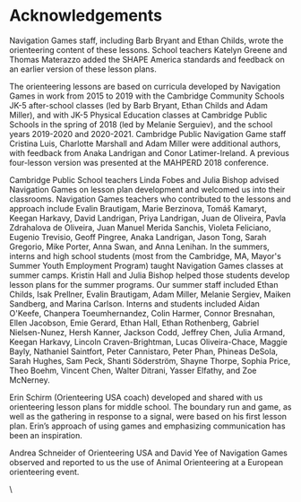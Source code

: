 # Acknowledgements

Navigation Games staff, including Barb Bryant and Ethan Childs, wrote the orienteering content of these lessons. School teachers Katelyn Greene and Thomas Materazzo added the SHAPE America standards and feedback on an earlier version of these lesson plans.

The orienteering lessons are based on curricula developed by Navigation Games in work from 2015 to 2019 with the Cambridge Community Schools JK-5 after-school classes (led by Barb Bryant, Ethan Childs and Adam Miller), and with JK-5 Physical Education classes at Cambridge Public Schools in the spring of 2018 (led by Melanie Serguiev), and the school years 2019-2020 and 2020-2021. Cambridge Public Navigation Game staff Cristina Luis, Charlotte Marshall and Adam Miller were additional authors, with feedback from Anaka Landrigan and Conor Latimer-Ireland. A previous four-lesson version was presented at the MAHPERD 2018 conference.&#x20;

Cambridge Public School teachers Linda Fobes and Julia Bishop advised Navigation Games on lesson plan development and welcomed us into their classrooms. Navigation Games teachers who contributed to the lessons and approach include Evalin Brautigam, Marie Berzinova, Tomáš Kamaryt, Keegan Harkavy, David Landrigan, Priya Landrigan, Juan de Oliveira, Pavla Zdrahalova de Oliveira, Juan Manuel Merida Sanchis, Violeta Feliciano, Eugenio Trevisio, Geoff Pingree, Anaka Landrigan, Jason Tong, Sarah Gregorio, Mike Porter, Anna Swan, and Anna Lenihan. In the summers, interns and high school students (most from the Cambridge, MA, Mayor's Summer Youth Employment Program) taught Navigation Games classes at summer camps. Kristin Hall and Julia Bishop helped those students develop lesson plans for the summer programs. Our summer staff included Ethan Childs, Isak Prellner, Evalin Brautigam, Adam Miller, Melanie Sergiev, Maiken Sandberg, and Marina Carlson. Interns and students included Aidan O'Keefe, Chanpera Toeumhernandez, Colin Harmer, Connor Bresnahan, Ellen Jacobson, Emie Gerard, Ethan Hall, Ethan Rothenberg, Gabriel Nielsen-Nunez, Hersh Kanner, Jackson Codd, Jeffrey Chen, Julia Armand, Keegan Harkavy, Lincoln Craven-Brightman, Lucas Oliveira-Chace, Maggie Bayly, Nathaniel Saintfort, Peter Cannistaro, Peter Phan, Phineas DeSola, Sarah Hughes, Sam Peck, Shanti Söderström, Shayne Thorpe, Sophia Price, Theo Boehm, Vincent Chen, Walter Ditrani, Yasser Elfathy, and Zoe McNerney.&#x20;

Erin Schirm (Orienteering USA coach) developed and shared with us orienteering lesson plans for middle school. The boundary run and game, as well as the gathering in response to a signal, were based on his first lesson plan. Erin’s approach of using games and emphasizing communication has been an inspiration.

Andrea Schneider of Orienteering USA and David Yee of Navigation Games observed and reported to us the use of Animal Orienteering at a European orienteering event.

\
